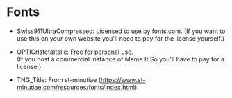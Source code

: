 # Fonts

* Swiss911UltraCompressed: Licensed to use by fonts.com.
(If you want to use this on your own website you'll need to pay for the license yourself.)

* OPTICristetaItalic: Free for personal use.  
(If you host a commercial instance of Meme It So you'll have to pay for a license.)

* TNG_Title: From st-minutiae (https://www.st-minutiae.com/resources/fonts/index.html).
